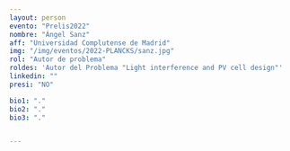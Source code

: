```yaml
---
layout: person
evento: "Prelis2022"
nombre: "Ángel Sanz"
aff: "Universidad Complutense de Madrid"
img: "/img/eventos/2022-PLANCKS/sanz.jpg"
rol: "Autor de problema"
roldes: 'Autor del Problema "Light interference and PV cell design"'
linkedin: ""
presi: "NO"

bio1: "."
bio2: "."
bio3: "."


---
```

